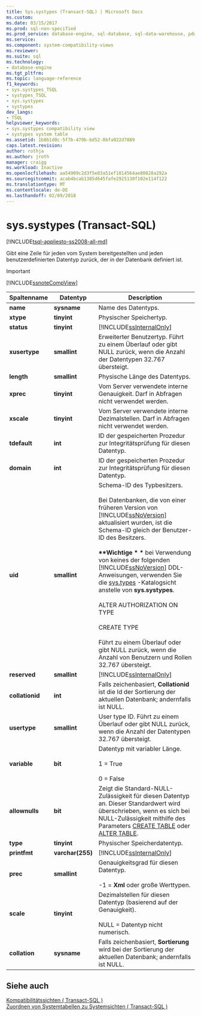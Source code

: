 ```yaml
---
title: Sys.systypes (Transact-SQL) | Microsoft Docs
ms.custom: 
ms.date: 03/15/2017
ms.prod: sql-non-specified
ms.prod_service: database-engine, sql-database, sql-data-warehouse, pdw
ms.service: 
ms.component: system-compatibility-views
ms.reviewer: 
ms.suite: sql
ms.technology:
- database-engine
ms.tgt_pltfrm: 
ms.topic: language-reference
f1_keywords:
- sys.systypes_TSQL
- systypes_TSQL
- sys.systypes
- systypes
dev_langs:
- TSQL
helpviewer_keywords:
- sys.systypes compatibility view
- systypes system table
ms.assetid: 1b0b1d0c-5f7b-470b-bd52-8bfa922d7889
caps.latest.revision: 
author: rothja
ms.author: jroth
manager: craigg
ms.workload: Inactive
ms.openlocfilehash: aa54909c2d3f5e83a51ef1814564ae80828a292a
ms.sourcegitcommit: acab4bcab1385d645fafe2925130f102e114f122
ms.translationtype: MT
ms.contentlocale: de-DE
ms.lasthandoff: 02/09/2018
---
```

# <a name="syssystypes-transact-sql"></a>sys.systypes (Transact-SQL)
[!INCLUDE[tsql-appliesto-ss2008-all-md](../../includes/tsql-appliesto-ss2008-all-md.md)]

  Gibt eine Zeile für jeden vom System bereitgestellten und jeden benutzerdefinierten Datentyp zurück, der in der Datenbank definiert ist.  
  
> [!IMPORTANT]  
>  [!INCLUDE[ssnoteCompView](../../includes/ssnotecompview-md.md)]  
  
|Spaltenname|Datentyp|Description|  
|-----------------|---------------|-----------------|  
|**name**|**sysname**|Name des Datentyps.|  
|**xtype**|**tinyint**|Physischer Speichertyp.|  
|**status**|**tinyint**|[!INCLUDE[ssInternalOnly](../../includes/ssinternalonly-md.md)]|  
|**xusertype**|**smallint**|Erweiterter Benutzertyp. Führt zu einem Überlauf oder gibt NULL zurück, wenn die Anzahl der Datentypen 32.767 übersteigt.|  
|**length**|**smallint**|Physische Länge des Datentyps.|  
|**xprec**|**tinyint**|Vom Server verwendete interne Genauigkeit. Darf in Abfragen nicht verwendet werden.|  
|**xscale**|**tinyint**|Vom Server verwendete interne Dezimalstellen. Darf in Abfragen nicht verwendet werden.|  
|**tdefault**|**int**|ID der gespeicherten Prozedur zur Integritätsprüfung für diesen Datentyp.|  
|**domain**|**int**|ID der gespeicherten Prozedur zur Integritätsprüfung für diesen Datentyp.|  
|**uid**|**smallint**|Schema-ID des Typbesitzers.<br /><br /> Bei Datenbanken, die von einer früheren Version von [!INCLUDE[ssNoVersion](../../includes/ssnoversion-md.md)] aktualisiert wurden, ist die Schema-ID gleich der Benutzer-ID des Besitzers.<br /><br /> **\*\*Wichtige \* \***  bei Verwendung von keines der folgenden [!INCLUDE[ssNoVersion](../../includes/ssnoversion-md.md)] DDL-Anweisungen, verwenden Sie die [sys.types](../../relational-databases/system-catalog-views/sys-types-transact-sql.md) -Katalogsicht anstelle von **sys.systypes**.<br /><br /> ALTER AUTHORIZATION ON TYPE<br /><br /> CREATE TYPE<br /><br /> Führt zu einem Überlauf oder gibt NULL zurück, wenn die Anzahl von Benutzern und Rollen 32.767 übersteigt.|  
|**reserved**|**smallint**|[!INCLUDE[ssInternalOnly](../../includes/ssinternalonly-md.md)]|  
|**collationid**|**int**|Falls zeichenbasiert, **Collationid** ist die Id der Sortierung der aktuellen Datenbank; andernfalls ist NULL.|  
|**usertype**|**smallint**|User type ID. Führt zu einem Überlauf oder gibt NULL zurück, wenn die Anzahl der Datentypen 32.767 übersteigt.|  
|**variable**|**bit**|Datentyp mit variabler Länge.<br /><br /> 1 = True<br /><br /> 0 = False|  
|**allownulls**|**bit**|Zeigt die Standard-NULL-Zulässigkeit für diesen Datentyp an. Dieser Standardwert wird überschrieben, wenn es sich bei NULL-Zulässigkeit mithilfe des Parameters [CREATE TABLE](../../t-sql/statements/create-table-transact-sql.md) oder [ALTER TABLE](../../t-sql/statements/alter-table-transact-sql.md).|  
|**type**|**tinyint**|Physischer Speicherdatentyp.|  
|**printfmt**|**varchar(255)**|[!INCLUDE[ssInternalOnly](../../includes/ssinternalonly-md.md)]|  
|**prec**|**smallint**|Genauigkeitsgrad für diesen Datentyp.<br /><br /> -1 = **Xml** oder große Werttypen.|  
|**scale**|**tinyint**|Dezimalstellen für diesen Datentyp (basierend auf der Genauigkeit).<br /><br /> NULL = Datentyp nicht numerisch.|  
|**collation**|**sysname**|Falls zeichenbasiert, **Sortierung** wird bei der Sortierung der aktuellen Datenbank; andernfalls ist NULL.|  
  
## <a name="see-also"></a>Siehe auch  
 [Kompatibilitätssichten &#40; Transact-SQL &#41;](~/relational-databases/system-compatibility-views/system-compatibility-views-transact-sql.md)   
 [Zuordnen von Systemtabellen zu Systemsichten &#40; Transact-SQL &#41;](../../relational-databases/system-tables/mapping-system-tables-to-system-views-transact-sql.md)  
  
  
